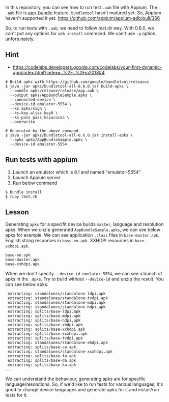 In this repository, you can see how to run test `.aab` file with Appium. The `.aab` file is [app-bundle](https://developer.android.com/guide/app-bundle/) feature.
`bundletool` hasn't matured yet. So, Appium haven't supported it yet. https://github.com/appium/appium-adb/pull/366

So, to run tests with `.aab`, we need to follow _test.rb_ way.
With 0.6.0, we can't put any options for `adb install` command. We can't use `-g` option, unfortunately.

## Hint

- https://codelabs.developers.google.com/codelabs/your-first-dynamic-app/index.html?index=..%2F..%2Fio2018#4

```
# Build apks with https://github.com/google/bundletool/releases
$ java -jar apks/bundletool-all-0.6.0.jar build-apks \
  --bundle apks/release/release/app.aab \
  --output apks/AppBundleSample.apks \
  --connected-device \
  --device-id emulator-5554 \
  --ks apks/sign \
  --ks-key-alias key0 \
  --ks-pass pass:kazucocoa \
  --overwrite

# Generated by the above command
$ java -jar apks/bundletool-all-0.6.0.jar install-apks \
  --apks apks/AppBundleSample.apks \
  --device-id emulator-5554
```

## Run tests with appium
1. Launch an emulator which is 8.1 and named "emulator-5554"
2. Launch Appium server
3. Run below command

```
$ bundle install
$ ruby test.rb
```

## Lesson
Generating `apks` for a specifit device builds `master`, language and resolution apks. When we unzip generated `AppBundleSample.apks`, we can see below apks for example. We can see application `.class` files in `base-master.apk`. English string resporces in `base-en.apk`. XXHDPI resources in `base-xxhdpi.apk`.

```
base-en.apk
base-master.apk
base-xxhdpi.apk
```

When we don't specify `--device-id emulator-5554`, we can see a bunch of apks in the `.apks`. Try to build without `--device-id` and unzip the result. You can see below apks.

```
 extracting: standalones/standalone-ldpi.apk  
 extracting: standalones/standalone-tvdpi.apk  
 extracting: standalones/standalone-mdpi.apk  
 extracting: standalones/standalone-hdpi.apk  
 extracting: splits/base-ldpi.apk    
 extracting: splits/base-mdpi.apk    
 extracting: splits/base-hdpi.apk    
 extracting: splits/base-xhdpi.apk   
 extracting: splits/base-xxhdpi.apk  
 extracting: splits/base-xxxhdpi.apk  
 extracting: splits/base-tvdpi.apk   
 extracting: standalones/standalone-xhdpi.apk  
 extracting: splits/base-ca.apk      
 extracting: standalones/standalone-xxxhdpi.apk  
 extracting: splits/base-fa.apk      
 extracting: splits/base-da.apk      
 extracting: splits/base-ka.apk    
...
```

We can understand the behaviour, generating apks are for specific language/resolutions. So, if we'd like to run tests for various languages, it's good to change device languages and generate apks for it and install/run tests for it.
